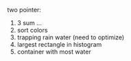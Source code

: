 two pointer:
1. 3 sum ...
2. sort colors
3. trapping rain water (need to optimize)
4. largest rectangle in histogram
5. container with most water
